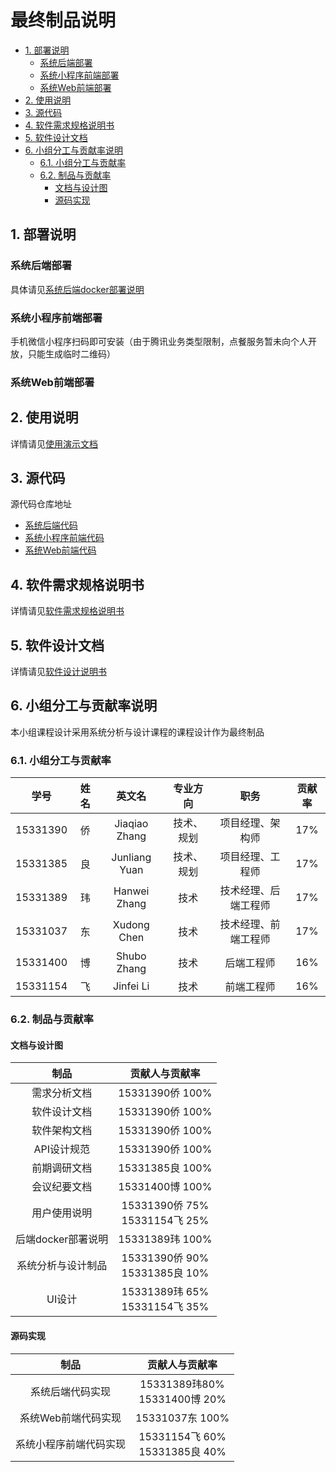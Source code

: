 # 最终制品说明

<!-- TOC depthFrom:2 -->

- [1. 部署说明](#1-部署说明)
    - [系统后端部署](#系统后端部署)
    - [系统小程序前端部署](#系统小程序前端部署)
    - [系统Web前端部署](#系统web前端部署)
- [2. 使用说明](#2-使用说明)
- [3. 源代码](#3-源代码)
- [4. 软件需求规格说明书](#4-软件需求规格说明书)
- [5. 软件设计文档](#5-软件设计文档)
- [6. 小组分工与贡献率说明](#6-小组分工与贡献率说明)
    - [6.1. 小组分工与贡献率](#61-小组分工与贡献率)
    - [6.2. 制品与贡献率](#62-制品与贡献率)
        - [文档与设计图](#文档与设计图)
        - [源码实现](#源码实现)

<!-- /TOC -->

## 1. 部署说明
### 系统后端部署
具体请见[系统后端docker部署说明](https://github.com/DeliciousFoodEasyOrder/REST-API/tree/deploy)

### 系统小程序前端部署
手机微信小程序扫码即可安装（由于腾讯业务类型限制，点餐服务暂未向个人开放，只能生成临时二维码）

### 系统Web前端部署

## 2. 使用说明
详情请见[使用演示文档](/演示/演示.md)
## 3. 源代码
源代码仓库地址
+ [系统后端代码](https://github.com/DeliciousFoodEasyOrder/REST-API)
+ [系统小程序前端代码](https://github.com/DeliciousFoodEasyOrder/SRC)
+ [系统Web前端代码](https://github.com/DeliciousFoodEasyOrder/merchant-src)

## 4. 软件需求规格说明书
详情请见[软件需求规格说明书](/Requirement%20Specification/需求分析文档.md)

## 5. 软件设计文档
详情请见[软件设计说明书](/Design/设计文档.md)

## 6. 小组分工与贡献率说明
本小组课程设计采用系统分析与设计课程的课程设计作为最终制品

### 6.1. 小组分工与贡献率
|学号|姓名|英文名|专业方向|职务|贡献率|
|:--:|:--:|:--:|:--:|:--:|:--:|
|15331390|侨|Jiaqiao Zhang|技术、规划|项目经理、架构师|17%|
|15331385|良|Junliang Yuan|技术、规划|项目经理、工程师|17%|
|15331389|玮|Hanwei Zhang|技术|技术经理、后端工程师|17%|
|15331037|东|Xudong Chen|技术|技术经理、前端工程师|17%|
|15331400|博|Shubo Zhang|技术|后端工程师|16%|
|15331154|飞|Jinfei Li|技术|前端工程师|16%|

### 6.2. 制品与贡献率
#### 文档与设计图

|制品|贡献人与贡献率|
|:--:|:----:|
|需求分析文档|15331390侨 100%|
|软件设计文档|15331390侨 100%|
|软件架构文档|15331390侨 100%|
|API设计规范|15331390侨 100%|
|前期调研文档|15331385良 100%|
|会议纪要文档|15331400博 100%|
|用户使用说明|15331390侨 75%</br>15331154飞 25%|
|后端docker部署说明|15331389玮 100%|
|系统分析与设计制品|15331390侨 90%</br>15331385良 10%|
|UI设计|15331389玮 65%</br>15331154飞 35%|

#### 源码实现
|制品|贡献人与贡献率|
|:--:|:----:|
|系统后端代码实现|15331389玮80%</br>15331400博 20%|
|系统Web前端代码实现|15331037东 100%|
|系统小程序前端代码实现|15331154飞 60%</br>15331385良 40%|
